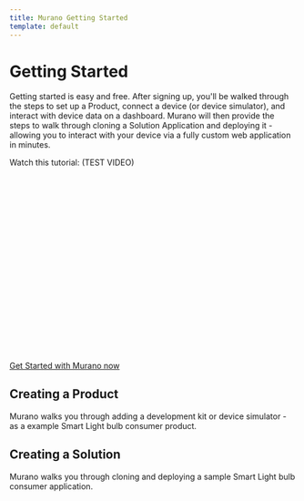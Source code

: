```yaml
---
title: Murano Getting Started
template: default
---
```


# Getting Started
Getting started is easy and free.  After signing up, you'll be walked through the steps to set up a Product, connect a device (or device simulator), and interact with device data on a dashboard.  Murano will then provide the steps to walk through cloning a Solution Application and deploying it - allowing you to interact with your device via a fully custom web application in minutes.

Watch this tutorial: (TEST VIDEO)

<script charset="ISO-8859-1" src="//fast.wistia.com/assets/external/E-v1.js" async></script><div class="wistia_responsive_padding" style="padding:56.25% 0 28px 0;position:relative;"><div class="wistia_responsive_wrapper" style="height:100%;left:0;position:absolute;top:0;width:100%;"><div class="wistia_embed wistia_async_mm1zt40tm9 videoFoam=true" style="height:100%;width:100%">&nbsp;</div></div></div>

<a class="btn orange" href="https://exosite.com/business/signup">Get Started with Murano now</a>



## Creating a Product
Murano walks you through adding a development kit or device simulator - as a example Smart Light bulb consumer product.  


## Creating a Solution
Murano walks you through cloning and deploying a sample Smart Light bulb consumer application.  
